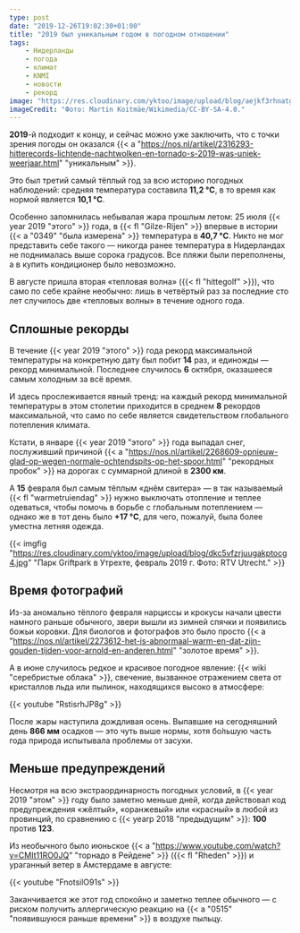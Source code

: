 ```yaml
---
type: post
date: "2019-12-26T19:02:30+01:00"
title: "2019 был уникальным годом в погодном отношении"
tags:
    - Нидерланды
    - погода
    - климат
    - KNMI
    - новости
    - рекорд
image: "https://res.cloudinary.com/yktoo/image/upload/blog/aejkf3rhnatgm9gennw9.jpg"
imageCredit: "Фото: Martin Koitmäe/Wikimedia/CC-BY-SA-4.0."
---
```


**2019**-й подходит к концу, и сейчас можно уже заключить, что с точки зрения погоды он оказался {{< a "https://nos.nl/artikel/2316293-hitterecords-lichtende-nachtwolken-en-tornado-s-2019-was-uniek-weerjaar.html" "уникальным" >}}.

Это был третий самый тёплый год за всю историю погодных наблюдений: средняя температура составила **11,2 °C**, в то время как нормой является **10,1 °C**.

<!--more-->

Особенно запомнилась небывалая жара прошлым летом: 25 июля {{< year 2019 "этого" >}} года, в {{< fl "Gilze-Rijen" >}} впервые в истории {{< a "0349" "была измерена" >}} температура в **40,7 °C**. Никто не мог представить себе такого — никогда ранее температура в Нидерландах не поднималась выше сорока градусов. Все пляжи были переполнены, а в купить кондиционер было невозможно.

В августе пришла вторая «тепловая волна» ({{< fl "hittegolf" >}}), что само по себе крайне необычно: лишь в четвёртый раз за последние сто лет случилось две «тепловых волны» в течение одного года.

## Сплошные рекорды

В течение {{< year 2019 "этого" >}} года рекорд максимальной температуры на конкретную дату был побит **14** раз, и единожды — рекорд минимальной. Последнее случилось **6** октября, оказашееся самым холодным за всё время.

И здесь прослеживается явный тренд: на каждый рекорд минимальной температуры в этом столетии приходится в среднем **8** рекордов максимальной, что само по себе является свидетельством глобального потепления климата.

Кстати, в январе {{< year 2019 "этого" >}} года выпадал снег, послуживший причиной {{< a "https://nos.nl/artikel/2268609-opnieuw-glad-op-wegen-normale-ochtendspits-op-het-spoor.html" "рекордных пробок" >}} на дорогах с суммарной длиной в **2300 км**.

А **15** февраля был самым тёплым «днём свитера» — в так называемый {{< fl "warmetruiendag" >}} нужно выключать отопление и теплее одеваться, чтобы помочь в борьбе с глобальным потеплением — однако же в тот день было **+17 °C**, для чего, пожалуй, была более уместна летняя одежда.

{{< imgfig "https://res.cloudinary.com/yktoo/image/upload/blog/dkc5vfzrjuugakptocg4.jpg" "Парк Griftpark в Утрехте, февраль 2019 г. Фото: RTV Utrecht." >}}

## Время фотографий

Из-за аномально тёплого февраля нарциссы и крокусы начали цвести намного раньше обычного, звери вышли из зимней спячки и появились божьи коровки. Для биологов и фотографов это было просто {{< a "https://nos.nl/artikel/2273612-het-is-abnormaal-warm-en-dat-zijn-gouden-tijden-voor-arnold-en-anderen.html" "золотое время" >}}.

А в июне случилось редкое и красивое погодное явление: {{< wiki "серебристые облака" >}}, свечение, вызванное отражением света от кристаллов льда или пылинок, находящихся высоко в атмосфере:

{{< youtube "RstisrhJP8g" >}}

После жары наступила дождливая осень. Выпавшие на сегодняшний день **866 мм** осадков — это чуть выше нормы, хотя бо́льшую часть года природа испытывала проблемы от засухи.

## Меньше предупреждений

Несмотря на всю экстраординарность погодных условий, в {{< year 2019 "этом" >}} году было заметно меньше дней, когда действовал код предупреждения «жёлтый», «оранжевый» или «красный» в любой из провинций, по сравнению с {{< yearp 2018 "предыдущим" >}}: **100** против **123**.

Из необычного было июньское {{< a "https://www.youtube.com/watch?v=CMIt11RO0JQ" "торнадо в Рейдене" >}} ({{< fl "Rheden" >}}) и ураганный ветер в Амстердаме в августе:

{{< youtube "FnotsilO91s" >}}

Заканчивается же этот год спокойно и заметно теплее обычного — с риском получить аллергическую реакцию на {{< a "0515" "появившуюся раньше времени" >}} в воздухе пыльцу.